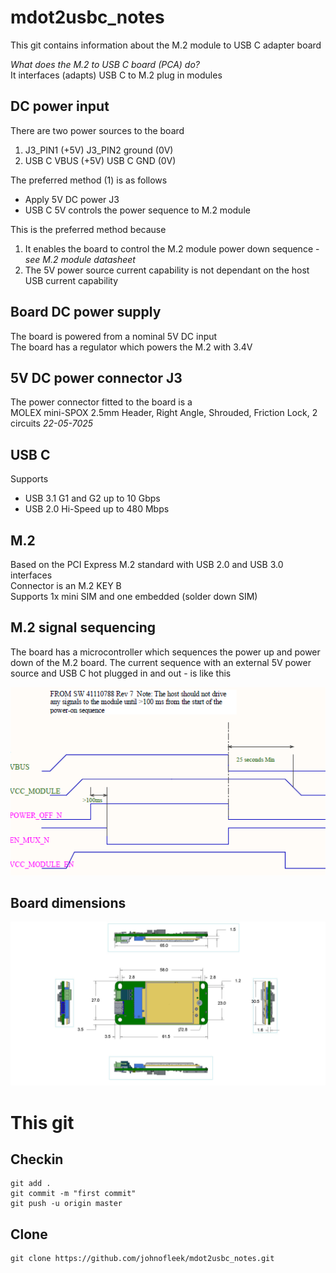 # mdot2usbc_notes
This git contains information about the M.2 module to USB C adapter board

*What does the M.2 to USB C board (PCA) do?*   
It interfaces (adapts) USB C to M.2 plug in modules  


## DC power input
There are two power sources to the board  
1. J3_PIN1 (+5V) J3_PIN2 ground (0V)  
2. USB C VBUS (+5V) USB C GND (0V)  
  
The preferred method (1) is as follows
* Apply 5V DC power J3
* USB C 5V controls the power sequence to M.2 module  
  
This is the preferred method because  
1. It enables the board to control the M.2 module power down sequence - *see M.2 module datasheet*  
2. The 5V power source current capability is not dependant on the host USB current capability
  
## Board DC power supply
The board is powered from a nominal 5V DC input  
The board has a regulator which powers the M.2 with 3.4V  

## 5V DC power connector J3
The power connector fitted to the board is a  
MOLEX mini-SPOX  2.5mm Header, Right Angle, Shrouded, Friction Lock, 2 circuits *22-05-7025*

## USB C  
Supports
* USB 3.1 G1 and G2 up to 10 Gbps  
* USB 2.0 Hi-Speed up to 480 Mbps  

## M.2  
Based on the PCI Express M.2 standard with USB 2.0 and USB 3.0 interfaces  
Connector is an M.2 KEY B  
Supports 1x mini SIM and one embedded (solder down SIM)  

## M.2 signal sequencing  
The board has a microcontroller which sequences the power up and power down of the M.2 board. The current sequence with an external 5V power source and USB C hot plugged in and out - is like this  

![Image of power sequence](https://github.com/johnofleek/mdot2usbc_notes/blob/master/M_2_sequence20190307.png)  

## Board dimensions

![Image of board](https://github.com/johnofleek/mdot2usbc_notes/blob/master/M2PCB_20190306.jpg)  




# This git
## Checkin
```
git add .
git commit -m "first commit"
git push -u origin master
```

## Clone
```
git clone https://github.com/johnofleek/mdot2usbc_notes.git
```

